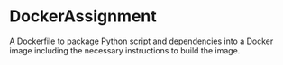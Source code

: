 # DockerAssignment
A Dockerfile to package Python script and dependencies into a Docker image including the necessary instructions to build the image.
